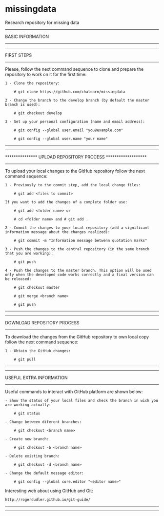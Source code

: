 # missingdata
Research repository for missing data

*************************************************************
BASIC INFORMATION
*************************************************************

*************************************************************
FIRST STEPS
*************************************************************
Please, follow the next command sequence to clone and prepare the repository to work on it for the first time:

	1 - Clone the repository:

		# git clone https://github.com/chalearn/missingdata

	2 - Change the branch to the develop branch (by default the master branch is used):

		# git checkout develop

	3 - Set up your personal configuration (name and email address):

		# git config --global user.email "you@example.com"

		# git config --global user.name "your name"

*************************************************************


*************************************************************
*************** UPLOAD REPOSITORY PROCESS *******************
*************************************************************
To upload your local changes to the GitHub repository follow the next command sequence:

	1 - Previously to the commit step, add the local change files:

		# git add <files to commit>

	If you want to add the changes of a complete folder use:

		# git add <folder name> or 

		# cd <folder name> and # git add .

	2 - Commit the changes to your local repository (add a significant information message about the changes realized):

		# git commit -m "Information message betwenn quotation marks"

	3 - Push the changes to the central repository (in the same branch that you are working):

		# git push

	4 - Push the changes to the master branch. This option will be used only when the developed code works correctly and a final version can be released:

		# git checkout master

		# git merge <branch name>

		# git push

*************************************************************


*************************************************************
DOWNLOAD REPOSITORY PROCESS
*************************************************************
To download the changes from the GitHub repository to own local copy follow the next command sequence:

	1 - Obtain the GitHub changes:

		# git pull
*************************************************************



*************************************************************
USEFUL EXTRA INFORMATION 
*************************************************************
Useful commands to interact with GitHub platform are shown below:

	- Show the status of your local files and check the branch in wich you are working actually:

		# git status

	- Change between diferent branches:

		# git checkout <branch name>

	- Create new branch:

		# git checkout -b <branch name>

	- Delete existing branch:

		# git checkout -d <branch name>

	- Change the default message editor:
		
		# git config --global core.editor "<editor name>"

Interesting web about using GitHub and Git:
	
	http://rogerdudler.github.io/git-guide/

*************************************************************

*************************************************************